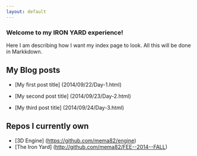 ```yaml
---
layout: default
---
```


### Welcome to my IRON YARD experience!

Here I am describing how I want my index page to look. All this will be done in Markkdown.

## My Blog posts

* [My first post title] (2014/09/22/Day-1.html)

* [My second  post title] (2014/09/23/Day-2.html)

* [My third  post title] (2014/09/24/Day-3.html)

## Repos I currently own

* [3D Engine] (https://github.com/mema82/engine)
* [The Iron Yard] (http://github.com/mema82/FEE--2014--FALL)
